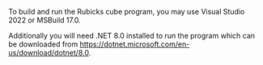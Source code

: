To build and run the Rubicks cube program, you may use Visual Studio 2022 or MSBuild 17.0.

Additionally you will need .NET 8.0 installed to run the program which can be downloaded from https://dotnet.microsoft.com/en-us/download/dotnet/8.0.